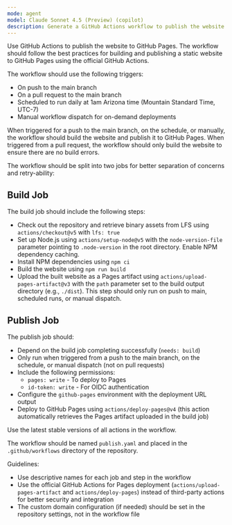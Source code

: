 ```yaml
---
mode: agent
model: Claude Sonnet 4.5 (Preview) (copilot)
description: Generate a GitHub Actions workflow to publish the website.
---
```

Use GitHub Actions to publish the website to GitHub Pages. The workflow should follow the best practices for building and publishing a static website to GitHub Pages using the official GitHub Actions.

The workflow should use the following triggers:

- On push to the main branch
- On a pull request to the main branch
- Scheduled to run daily at 1am Arizona time (Mountain Standard Time, UTC-7)
- Manual workflow dispatch for on-demand deployments

When triggered for a push to the main branch, on the schedule, or manually, the workflow should build the website and publish it to GitHub Pages. When triggered from a pull request, the workflow should only build the website to ensure there are no build errors.

The workflow should be split into two jobs for better separation of concerns and retry-ability:

## Build Job

The build job should include the following steps:

- Check out the repository and retrieve binary assets from LFS using `actions/checkout@v5` with `lfs: true`
- Set up Node.js using `actions/setup-node@v5` with the `node-version-file` parameter pointing to `.node-version` in the root directory. Enable NPM dependency caching.
- Install NPM dependencies using `npm ci`
- Build the website using `npm run build`
- Upload the built website as a Pages artifact using `actions/upload-pages-artifact@v3` with the `path` parameter set to the build output directory (e.g., `./dist`). This step should only run on push to main, scheduled runs, or manual dispatch.

## Publish Job

The publish job should:

- Depend on the build job completing successfully (`needs: build`)
- Only run when triggered from a push to the main branch, on the schedule, or manual dispatch (not on pull requests)
- Include the following permissions:
  - `pages: write` - To deploy to Pages
  - `id-token: write` - For OIDC authentication
- Configure the `github-pages` environment with the deployment URL output
- Deploy to GitHub Pages using `actions/deploy-pages@v4` (this action automatically retrieves the Pages artifact uploaded in the build job)

Use the latest stable versions of all actions in the workflow.

The workflow should be named `publish.yaml` and placed in the `.github/workflows` directory of the repository.

Guidelines:
- Use descriptive names for each job and step in the workflow
- Use the official GitHub Actions for Pages deployment (`actions/upload-pages-artifact` and `actions/deploy-pages`) instead of third-party actions for better security and integration
- The custom domain configuration (if needed) should be set in the repository settings, not in the workflow file
